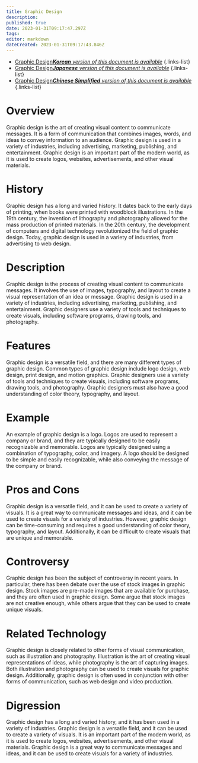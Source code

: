 ```yaml
---
title: Graphic Design
description: 
published: true
date: 2023-01-31T09:17:47.297Z
tags: 
editor: markdown
dateCreated: 2023-01-31T09:17:43.846Z
---
```


- [Graphic Design***Korean** version of this document is available*](/ko/Knowledge-base/Dictionary/graphic-design)
{.links-list}
- [Graphic Design***Japanese** version of this document is available*](/ja/Knowledge-base/Dictionary/graphic-design)
{.links-list}
- [Graphic Design***Chinese Simplified** version of this document is available*](/zh/Knowledge-base/Dictionary/graphic-design)
{.links-list}


# Overview
Graphic design is the art of creating visual content to communicate messages. It is a form of communication that combines images, words, and ideas to convey information to an audience. Graphic design is used in a variety of industries, including advertising, marketing, publishing, and entertainment. Graphic design is an important part of the modern world, as it is used to create logos, websites, advertisements, and other visual materials.

# History
Graphic design has a long and varied history. It dates back to the early days of printing, when books were printed with woodblock illustrations. In the 19th century, the invention of lithography and photography allowed for the mass production of printed materials. In the 20th century, the development of computers and digital technology revolutionized the field of graphic design. Today, graphic design is used in a variety of industries, from advertising to web design.

# Description
Graphic design is the process of creating visual content to communicate messages. It involves the use of images, typography, and layout to create a visual representation of an idea or message. Graphic design is used in a variety of industries, including advertising, marketing, publishing, and entertainment. Graphic designers use a variety of tools and techniques to create visuals, including software programs, drawing tools, and photography.

# Features
Graphic design is a versatile field, and there are many different types of graphic design. Common types of graphic design include logo design, web design, print design, and motion graphics. Graphic designers use a variety of tools and techniques to create visuals, including software programs, drawing tools, and photography. Graphic designers must also have a good understanding of color theory, typography, and layout.

# Example
An example of graphic design is a logo. Logos are used to represent a company or brand, and they are typically designed to be easily recognizable and memorable. Logos are typically designed using a combination of typography, color, and imagery. A logo should be designed to be simple and easily recognizable, while also conveying the message of the company or brand.

# Pros and Cons
Graphic design is a versatile field, and it can be used to create a variety of visuals. It is a great way to communicate messages and ideas, and it can be used to create visuals for a variety of industries. However, graphic design can be time-consuming and requires a good understanding of color theory, typography, and layout. Additionally, it can be difficult to create visuals that are unique and memorable.

# Controversy
Graphic design has been the subject of controversy in recent years. In particular, there has been debate over the use of stock images in graphic design. Stock images are pre-made images that are available for purchase, and they are often used in graphic design. Some argue that stock images are not creative enough, while others argue that they can be used to create unique visuals.

# Related Technology
Graphic design is closely related to other forms of visual communication, such as illustration and photography. Illustration is the art of creating visual representations of ideas, while photography is the art of capturing images. Both illustration and photography can be used to create visuals for graphic design. Additionally, graphic design is often used in conjunction with other forms of communication, such as web design and video production.

# Digression
Graphic design has a long and varied history, and it has been used in a variety of industries. Graphic design is a versatile field, and it can be used to create a variety of visuals. It is an important part of the modern world, as it is used to create logos, websites, advertisements, and other visual materials. Graphic design is a great way to communicate messages and ideas, and it can be used to create visuals for a variety of industries.
